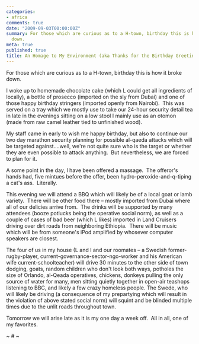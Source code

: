 ```yaml
---
categories:
- africa
comments: true
date: "2009-09-03T00:00:00Z"
summary: For those which are curious as to a H-town, birthday this is how it broke
  down.
meta: true
published: true
title: An Homage to My Environment (aka Thanks for the Birthday Greetings)
---
```


For those which are curious as to a H-town, birthday this is how it broke down. 

I woke up to homemade chocolate cake (which L could get all ingredients of locally), a bottle of prosecco (imported on the sly from Dubai) and one of those happy birthday stringers (imported openly from Nairobi).  This was served on a tray which we mostly use to take our 24-hour security detail tea in late in the evenings sitting on a low stool I mainly use as an otomon (made from raw camel leather tied to unfinished wood).  

My staff came in early to wish me happy birthday, but also to continue our two day marathon security planning for possible al-qaeda attacks which will be targeted against….well, we're not quite sure who is the target or whether they are even possible to attack anything.  But nevertheless, we are forced to plan for it.  

A some point in the day, I have been offered a massage.  The offeror's hands had, five mintues before the offer, been hydro-peroxide-and-q-tiping a cat's ass.  Literally.  

This evening we will attend a BBQ which will likely be of a local goat or lamb variety.  There will be other food there – mostly imported from Dubai where all of our delicies arrive from.  The drinks will be supported by many attendees (booze potlucks being the operative social norm), as well as a couple of cases of bad beer (which L likes) imported in Land Cruisers driving over dirt roads from neighboring Ethiopia.  There will be music which will be from someone's iPod amplified by whosever computer speakers are closest.  

The four of us in my house (L and I and our roomates – a Swedish former-rugby-player, current-governance-sector-ngo-worker and his American wife current-schoolteacher) will drive 30 minutes to the other side of town dodging, goats, random children who don't look both ways, potholes the size of Orlando, al-Qeada operatives, chickens, donkeys pulling the only source of water for many, men sitting quietly together in open-air teashops listening to BBC, and likely a few crazy homeless people. The Swede, who will likely be driving (a consequence of my prepartying which will result in the violation of above stated social norm) will squint and be blinded multiple times due to the unlit roads throughout town. 

Tomorrow we will arise late as it is my one day a week off.  All in all, one of my favorites.

~ # ~